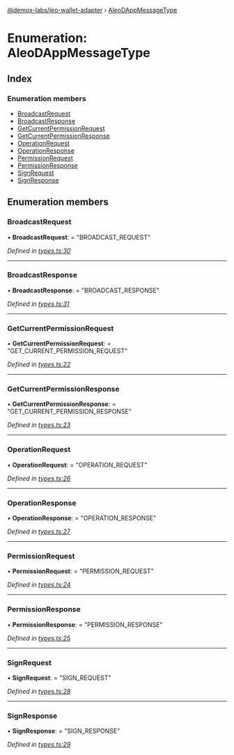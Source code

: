 [@demox-labs/leo-wallet-adapter](../README.md) › [AleoDAppMessageType](aleodappmessagetype.md)

# Enumeration: AleoDAppMessageType

## Index

### Enumeration members

* [BroadcastRequest](aleodappmessagetype.md#broadcastrequest)
* [BroadcastResponse](aleodappmessagetype.md#broadcastresponse)
* [GetCurrentPermissionRequest](aleodappmessagetype.md#getcurrentpermissionrequest)
* [GetCurrentPermissionResponse](aleodappmessagetype.md#getcurrentpermissionresponse)
* [OperationRequest](aleodappmessagetype.md#operationrequest)
* [OperationResponse](aleodappmessagetype.md#operationresponse)
* [PermissionRequest](aleodappmessagetype.md#permissionrequest)
* [PermissionResponse](aleodappmessagetype.md#permissionresponse)
* [SignRequest](aleodappmessagetype.md#signrequest)
* [SignResponse](aleodappmessagetype.md#signresponse)

## Enumeration members

###  BroadcastRequest

• **BroadcastRequest**: = "BROADCAST_REQUEST"

*Defined in [types.ts:30](https://github.com/madfish-solutions/aleowallet-dapp/blob/0871fa5/src/types.ts#L30)*

___

###  BroadcastResponse

• **BroadcastResponse**: = "BROADCAST_RESPONSE"

*Defined in [types.ts:31](https://github.com/madfish-solutions/aleowallet-dapp/blob/0871fa5/src/types.ts#L31)*

___

###  GetCurrentPermissionRequest

• **GetCurrentPermissionRequest**: = "GET_CURRENT_PERMISSION_REQUEST"

*Defined in [types.ts:22](https://github.com/madfish-solutions/aleowallet-dapp/blob/0871fa5/src/types.ts#L22)*

___

###  GetCurrentPermissionResponse

• **GetCurrentPermissionResponse**: = "GET_CURRENT_PERMISSION_RESPONSE"

*Defined in [types.ts:23](https://github.com/madfish-solutions/aleowallet-dapp/blob/0871fa5/src/types.ts#L23)*

___

###  OperationRequest

• **OperationRequest**: = "OPERATION_REQUEST"

*Defined in [types.ts:26](https://github.com/madfish-solutions/aleowallet-dapp/blob/0871fa5/src/types.ts#L26)*

___

###  OperationResponse

• **OperationResponse**: = "OPERATION_RESPONSE"

*Defined in [types.ts:27](https://github.com/madfish-solutions/aleowallet-dapp/blob/0871fa5/src/types.ts#L27)*

___

###  PermissionRequest

• **PermissionRequest**: = "PERMISSION_REQUEST"

*Defined in [types.ts:24](https://github.com/madfish-solutions/aleowallet-dapp/blob/0871fa5/src/types.ts#L24)*

___

###  PermissionResponse

• **PermissionResponse**: = "PERMISSION_RESPONSE"

*Defined in [types.ts:25](https://github.com/madfish-solutions/aleowallet-dapp/blob/0871fa5/src/types.ts#L25)*

___

###  SignRequest

• **SignRequest**: = "SIGN_REQUEST"

*Defined in [types.ts:28](https://github.com/madfish-solutions/aleowallet-dapp/blob/0871fa5/src/types.ts#L28)*

___

###  SignResponse

• **SignResponse**: = "SIGN_RESPONSE"

*Defined in [types.ts:29](https://github.com/madfish-solutions/aleowallet-dapp/blob/0871fa5/src/types.ts#L29)*
